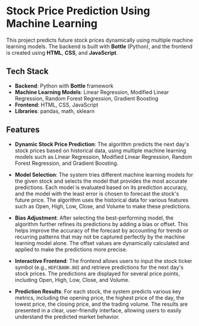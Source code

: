 # Stock Price Prediction Using Machine Learning

This project predicts future stock prices dynamically using multiple machine learning models. The backend is built with **Bottle** (Python), and the frontend is created using **HTML**, **CSS**, and **JavaScript**.

## Tech Stack
- **Backend**: Python with **Bottle** framework
- **Machine Learning Models**: Linear Regression, Modified Linear Regression, Random Forest Regression, Gradient Boosting
- **Frontend**: HTML, CSS, JavaScript
- **Libraries**: pandas, math, sklearn

## Features
- **Dynamic Stock Price Prediction**: The algorithm predicts the next day's stock prices based on historical data, using multiple machine learning models such as Linear Regression, Modified Linear Regression, Random Forest Regression, and Gradient Boosting.
  
- **Model Selection**: The system tries different machine learning models for the given stock and selects the model that provides the most accurate predictions. Each model is evaluated based on its prediction accuracy, and the model with the least error is chosen to forecast the stock's future price. The algorithm uses the historical data for various features such as Open, High, Low, Close, and Volume to make these predictions.

- **Bias Adjustment**: After selecting the best-performing model, the algorithm further refines its predictions by adding a bias or offset. This helps improve the accuracy of the forecast by accounting for trends or recurring patterns that may not be captured perfectly by the machine learning model alone. The offset values are dynamically calculated and applied to make the predictions more precise.

- **Interactive Frontend**: The frontend allows users to input the stock ticker symbol (e.g., `HDFCBANK.BO`) and retrieve predictions for the next day's stock prices. The predictions are displayed for several price points, including Open, High, Low, Close, and Volume.

- **Prediction Results**: For each stock, the system predicts various key metrics, including the opening price, the highest price of the day, the lowest price, the closing price, and the trading volume. The results are presented in a clear, user-friendly interface, allowing users to easily understand the predicted market behavior.
